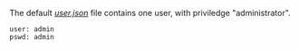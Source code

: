 The default *[user.json](../user.json)* file contains one user, with priviledge "administrator".

```
user: admin
pswd: admin
```
